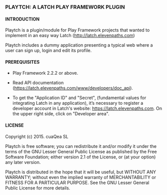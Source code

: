 ### PLAYTCH: A LATCH PLAY FRAMEWORK PLUGIN ###

#### INTRODUCTION ####
Playtch is a plugin/module for Play Framework projects that wanted to implement in an easy way Latch (http://latch.elevenpaths.com)

Playtch includes a dummy application presenting a typical web where a user can sign up, login and edit its profile.

#### PREREQUISITES ####

* Play Framework 2.2.2 or above.

* Read API documentation (https://latch.elevenpaths.com/www/developers/doc_api).

* To get the "Application ID" and "Secret", (fundamental values for integrating Latch in any application), it’s necessary to register a developer account in Latch's website: https://latch.elevenpaths.com. On the upper right side, click on "Developer area".

#### LICENSE ####
Copyright (c) 2015. cuaQea SL

Playtch is free software; you can redistribute it and/or
modify it under the terms of the GNU Lesser General Public
License as published by the Free Software Foundation; either
version 2.1 of the License, or (at your option) any later version.

Playtch is distributed in the hope that it will be useful,
but WITHOUT ANY WARRANTY; without even the implied warranty of
MERCHANTABILITY or FITNESS FOR A PARTICULAR PURPOSE. See the GNU
Lesser General Public License for more details.